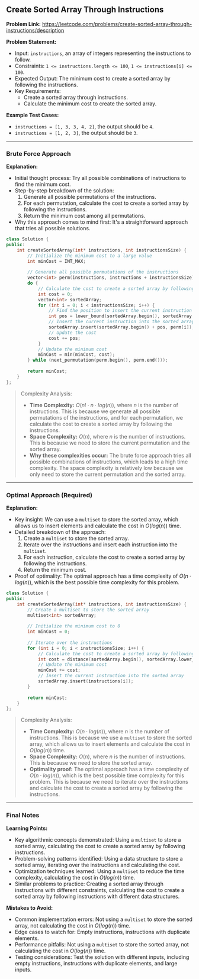 ## Create Sorted Array Through Instructions

**Problem Link:** https://leetcode.com/problems/create-sorted-array-through-instructions/description

**Problem Statement:**
- Input: `instructions`, an array of integers representing the instructions to follow.
- Constraints: `1 <= instructions.length <= 100`, `1 <= instructions[i] <= 100`.
- Expected Output: The minimum cost to create a sorted array by following the instructions.
- Key Requirements:
  - Create a sorted array through instructions.
  - Calculate the minimum cost to create the sorted array.

**Example Test Cases:**
- `instructions = [1, 3, 3, 4, 2]`, the output should be `4`.
- `instructions = [1, 2, 3]`, the output should be `3`.

---

### Brute Force Approach

**Explanation:**
- Initial thought process: Try all possible combinations of instructions to find the minimum cost.
- Step-by-step breakdown of the solution:
  1. Generate all possible permutations of the instructions.
  2. For each permutation, calculate the cost to create a sorted array by following the instructions.
  3. Return the minimum cost among all permutations.
- Why this approach comes to mind first: It's a straightforward approach that tries all possible solutions.

```cpp
class Solution {
public:
    int createSortedArray(int* instructions, int instructionsSize) {
        // Initialize the minimum cost to a large value
        int minCost = INT_MAX;
        
        // Generate all possible permutations of the instructions
        vector<int> perm(instructions, instructions + instructionsSize);
        do {
            // Calculate the cost to create a sorted array by following the instructions
            int cost = 0;
            vector<int> sortedArray;
            for (int i = 0; i < instructionsSize; i++) {
                // Find the position to insert the current instruction
                int pos = lower_bound(sortedArray.begin(), sortedArray.end(), perm[i]) - sortedArray.begin();
                // Insert the current instruction into the sorted array
                sortedArray.insert(sortedArray.begin() + pos, perm[i]);
                // Update the cost
                cost += pos;
            }
            // Update the minimum cost
            minCost = min(minCost, cost);
        } while (next_permutation(perm.begin(), perm.end()));
        
        return minCost;
    }
};
```

> Complexity Analysis:
> - **Time Complexity:** $O(n! \cdot n \cdot log(n))$, where $n$ is the number of instructions. This is because we generate all possible permutations of the instructions, and for each permutation, we calculate the cost to create a sorted array by following the instructions.
> - **Space Complexity:** $O(n)$, where $n$ is the number of instructions. This is because we need to store the current permutation and the sorted array.
> - **Why these complexities occur:** The brute force approach tries all possible combinations of instructions, which leads to a high time complexity. The space complexity is relatively low because we only need to store the current permutation and the sorted array.

---

### Optimal Approach (Required)

**Explanation:**
- Key insight: We can use a `multiset` to store the sorted array, which allows us to insert elements and calculate the cost in $O(log(n))$ time.
- Detailed breakdown of the approach:
  1. Create a `multiset` to store the sorted array.
  2. Iterate over the instructions and insert each instruction into the `multiset`.
  3. For each instruction, calculate the cost to create a sorted array by following the instructions.
  4. Return the minimum cost.
- Proof of optimality: The optimal approach has a time complexity of $O(n \cdot log(n))$, which is the best possible time complexity for this problem.

```cpp
class Solution {
public:
    int createSortedArray(int* instructions, int instructionsSize) {
        // Create a multiset to store the sorted array
        multiset<int> sortedArray;
        
        // Initialize the minimum cost to 0
        int minCost = 0;
        
        // Iterate over the instructions
        for (int i = 0; i < instructionsSize; i++) {
            // Calculate the cost to create a sorted array by following the instructions
            int cost = distance(sortedArray.begin(), sortedArray.lower_bound(instructions[i]));
            // Update the minimum cost
            minCost += cost;
            // Insert the current instruction into the sorted array
            sortedArray.insert(instructions[i]);
        }
        
        return minCost;
    }
};
```

> Complexity Analysis:
> - **Time Complexity:** $O(n \cdot log(n))$, where $n$ is the number of instructions. This is because we use a `multiset` to store the sorted array, which allows us to insert elements and calculate the cost in $O(log(n))$ time.
> - **Space Complexity:** $O(n)$, where $n$ is the number of instructions. This is because we need to store the sorted array.
> - **Optimality proof:** The optimal approach has a time complexity of $O(n \cdot log(n))$, which is the best possible time complexity for this problem. This is because we need to iterate over the instructions and calculate the cost to create a sorted array by following the instructions.

---

### Final Notes

**Learning Points:**
- Key algorithmic concepts demonstrated: Using a `multiset` to store a sorted array, calculating the cost to create a sorted array by following instructions.
- Problem-solving patterns identified: Using a data structure to store a sorted array, iterating over the instructions and calculating the cost.
- Optimization techniques learned: Using a `multiset` to reduce the time complexity, calculating the cost in $O(log(n))$ time.
- Similar problems to practice: Creating a sorted array through instructions with different constraints, calculating the cost to create a sorted array by following instructions with different data structures.

**Mistakes to Avoid:**
- Common implementation errors: Not using a `multiset` to store the sorted array, not calculating the cost in $O(log(n))$ time.
- Edge cases to watch for: Empty instructions, instructions with duplicate elements.
- Performance pitfalls: Not using a `multiset` to store the sorted array, not calculating the cost in $O(log(n))$ time.
- Testing considerations: Test the solution with different inputs, including empty instructions, instructions with duplicate elements, and large inputs.